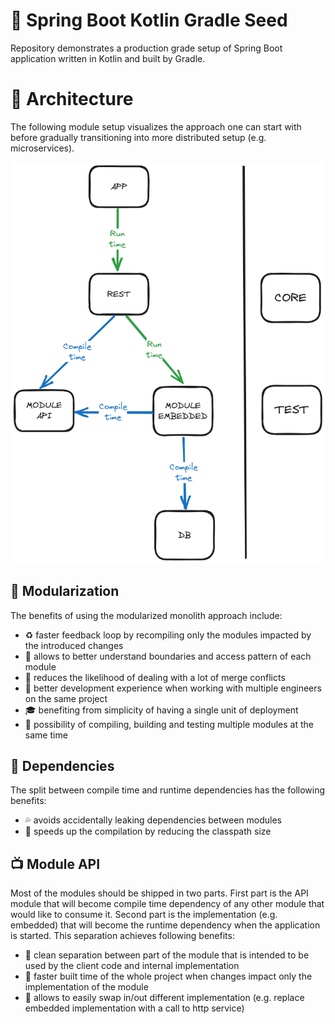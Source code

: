 # :seedling: Spring Boot Kotlin Gradle Seed

Repository demonstrates a production grade setup of Spring Boot application written
in Kotlin and built by Gradle.

# :european_castle: Architecture
The following module setup visualizes the approach one can start with before gradually
transitioning into more distributed setup (e.g. microservices).

![Alt text](modules.png?raw=true "Modules")

## :office: Modularization
The benefits of using the modularized monolith approach include:
* :recycle: faster feedback loop by recompiling only the modules impacted by the introduced changes
* :construction: allows to better understand boundaries and access pattern of each module
* :anger: reduces the likelihood of dealing with a lot of merge conflicts
* :ant: better development experience when working with multiple engineers on the same project
* :mortar_board: benefiting from simplicity of having a single unit of deployment
* :checkered_flag: possibility of compiling, building and testing multiple modules at the same time

## :repeat: Dependencies
The split between compile time and runtime dependencies has the following benefits:
* :sweat_drops: avoids accidentally leaking dependencies between modules
* :rocket: speeds up the compilation by reducing the classpath size

## :tv: Module API
Most of the modules should be shipped in two parts. First part is the API module that will become compile time dependency
of any other module that would like to consume it. Second part is the implementation (e.g. embedded) that will become the
runtime dependency when the application is started. This separation achieves following benefits:
* :shower: clean separation between part of the module that is intended to be used by the client code and internal implementation
* :rocket: faster built time of the whole project when changes impact only the implementation of the module
* :electric_plug: allows to easily swap in/out different implementation (e.g. replace embedded implementation with a call to http service)
